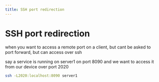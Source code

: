 ```yaml
---
title: SSH port redirection
---
```


# SSH port redirection

when you want to access a remote port on a client, but cant be asked to port forward, but can access over ssh

say a service is running on server1 on port 8090 and we want to access it from our device over port 2020

```bash
ssh -L2020:localhost:8090 server1
```